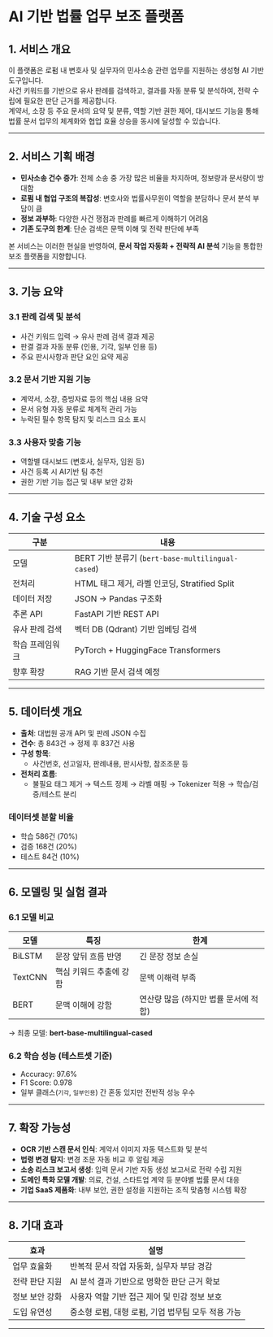 # AI 기반 법률 업무 보조 플랫폼

## 1. 서비스 개요
이 플랫폼은 로펌 내 변호사 및 실무자의 민사소송 관련 업무를 지원하는 생성형 AI 기반 도구입니다.  
사건 키워드를 기반으로 유사 판례를 검색하고, 결과를 자동 분류 및 분석하여, 전략 수립에 필요한 판단 근거를 제공합니다.  
계약서, 소장 등 주요 문서의 요약 및 분류, 역할 기반 권한 제어, 대시보드 기능을 통해 법률 문서 업무의 체계화와 협업 효율 상승을 동시에 달성할 수 있습니다.

---

## 2. 서비스 기획 배경
- **민사소송 건수 증가**: 전체 소송 중 가장 많은 비율을 차지하며, 정보량과 문서량이 방대함
- **로펌 내 협업 구조의 복잡성**: 변호사와 법률사무원이 역할을 분담하나 문서 분석 부담이 큼
- **정보 과부하**: 다양한 사건 쟁점과 판례를 빠르게 이해하기 어려움
- **기존 도구의 한계**: 단순 검색은 문맥 이해 및 전략 판단에 부족

본 서비스는 이러한 현실을 반영하여, **문서 작업 자동화 + 전략적 AI 분석** 기능을 통합한 보조 플랫폼을 지향합니다.

---

## 3. 기능 요약

### 3.1 판례 검색 및 분석
- 사건 키워드 입력 → 유사 판례 검색 결과 제공
- 판결 결과 자동 분류 (인용, 기각, 일부 인용 등)
- 주요 판시사항과 판단 요인 요약 제공

### 3.2 문서 기반 지원 기능
- 계약서, 소장, 증빙자료 등의 핵심 내용 요약
- 문서 유형 자동 분류로 체계적 관리 가능
- 누락된 필수 항목 탐지 및 리스크 요소 표시

### 3.3 사용자 맞춤 기능
- 역할별 대시보드 (변호사, 실무자, 임원 등)
- 사건 등록 시 AI기반 팀 추천 
- 권한 기반 기능 접근 및 내부 보안 강화

---

## 4. 기술 구성 요소

| 구분 | 내용 |
|------|------|
| 모델 | BERT 기반 분류기 (`bert-base-multilingual-cased`) |
| 전처리 | HTML 태그 제거, 라벨 인코딩, Stratified Split |
| 데이터 저장 | JSON → Pandas 구조화 |
| 추론 API | FastAPI 기반 REST API |
| 유사 판례 검색 | 벡터 DB (Qdrant) 기반 임베딩 검색 |
| 학습 프레임워크 | PyTorch + HuggingFace Transformers |
| 향후 확장 | RAG 기반 문서 검색 예정 |

---

## 5. 데이터셋 개요

- **출처**: 대법원 공개 API 및 판례 JSON 수집
- **건수**: 총 843건 → 정제 후 837건 사용
- **구성 항목**:
  - 사건번호, 선고일자, 판례내용, 판시사항, 참조조문 등
- **전처리 흐름**:
  - 불필요 태그 제거 → 텍스트 정제 → 라벨 매핑 → Tokenizer 적용 → 학습/검증/테스트 분리

### 데이터셋 분할 비율
- 학습 586건 (70%)
- 검증 168건 (20%)
- 테스트 84건 (10%)

---

## 6. 모델링 및 실험 결과

### 6.1 모델 비교
| 모델 | 특징 | 한계 |
|------|------|------|
| BiLSTM | 문장 앞뒤 흐름 반영 | 긴 문장 정보 손실 |
| TextCNN | 핵심 키워드 추출에 강함 | 문맥 이해력 부족 |
| BERT | 문맥 이해에 강함 | 연산량 많음 (하지만 법률 문서에 적합) |

→ 최종 모델: **bert-base-multilingual-cased**

### 6.2 학습 성능 (테스트셋 기준)
- Accuracy: 97.6%
- F1 Score: 0.978
- 일부 클래스(`기각`, `일부인용`) 간 혼동 있지만 전반적 성능 우수

---

## 7. 확장 가능성

- **OCR 기반 스캔 문서 인식**: 계약서 이미지 자동 텍스트화 및 분석
- **법령 변경 탐지**: 변경 조문 자동 비교 후 알림 제공
- **소송 리스크 보고서 생성**: 입력 문서 기반 자동 생성 보고서로 전략 수립 지원
- **도메인 특화 모델 개발**: 의료, 건설, 스타트업 계약 등 분야별 법률 문서 대응
- **기업 SaaS 제품화**: 내부 보안, 권한 설정을 지원하는 조직 맞춤형 시스템 확장

---

## 8. 기대 효과

| 효과 | 설명 |
|------|------|
| 업무 효율화 | 반복적 문서 작업 자동화, 실무자 부담 경감 |
| 전략 판단 지원 | AI 분석 결과 기반으로 명확한 판단 근거 확보 |
| 정보 보안 강화 | 사용자 역할 기반 접근 제어 및 민감 정보 보호 |
| 도입 유연성 | 중소형 로펌, 대형 로펌, 기업 법무팀 모두 적용 가능 |

---


